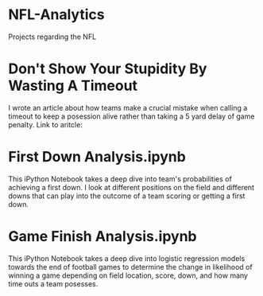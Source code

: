 # NFL-Analytics
Projects regarding the NFL

# Don't Show Your Stupidity By Wasting A Timeout
I wrote an article about how teams make a crucial mistake when calling a timeout to keep a posession alive rather than taking a 5 yard delay of game penalty. 
Link to aritcle: 

# First Down Analysis.ipynb
This iPython Notebook takes a deep dive into team's probabilities of achieving a first down. I look at different positions on the field and different downs that can play into the outcome of a team scoring or getting a first down.

# Game Finish Analysis.ipynb
This iPython Notebook takes a deep dive into logistic regression models towards the end of football games to determine the change in likelihood of winning a game depending on field location, score, down, and how many time outs a team posesses.
